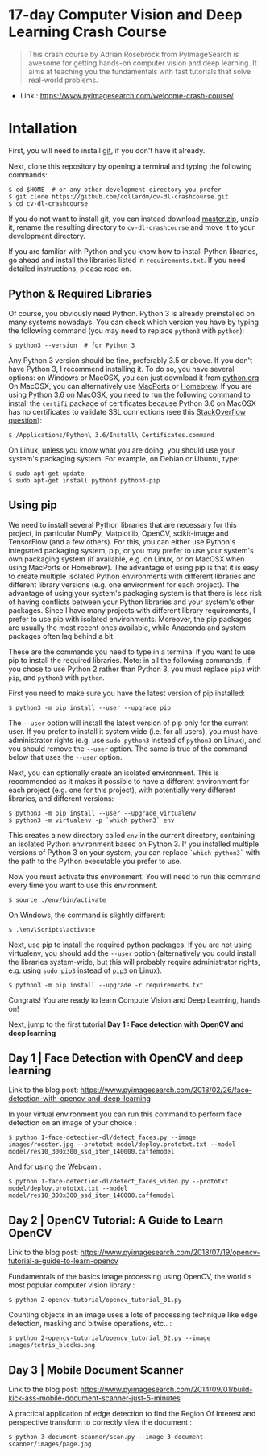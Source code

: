 17-day Computer Vision and Deep Learning Crash Course
==========================
> This crash course by Adrian Rosebrock from PyImageSearch is awesome for getting hands-on computer vision and deep learning. It aims at teaching you the fundamentals with fast tutorials that solve real-world problems. 

* Link : https://www.pyimagesearch.com/welcome-crash-course/

# Intallation
First, you will need to install [git](https://git-scm.com/), if you don't have it already.

Next, clone this repository by opening a terminal and typing the following commands:

    $ cd $HOME  # or any other development directory you prefer
    $ git clone https://github.com/collardm/cv-dl-crashcourse.git
    $ cd cv-dl-crashcourse

If you do not want to install git, you can instead download [master.zip](https://github.com/collardm/cv-dl-crashcourse/archive/master.zip), unzip it, rename the resulting directory to `cv-dl-crashcourse` and move it to your development directory.

If you are familiar with Python and you know how to install Python libraries, go ahead and install the libraries listed in `requirements.txt`. If you need detailed instructions, please read on.

## Python & Required Libraries
Of course, you obviously need Python. Python 3 is already preinstalled on many systems nowadays. You can check which version you have by typing the following command (you may need to replace `python3` with `python`):

    $ python3 --version  # for Python 3


Any Python 3 version should be fine, preferably 3.5 or above. If you don't have Python 3, I recommend installing it. To do so, you have several options: on Windows or MacOSX, you can just download it from [python.org](https://www.python.org/downloads/). On MacOSX, you can alternatively use [MacPorts](https://www.macports.org/) or [Homebrew](https://brew.sh/). If you are using Python 3.6 on MacOSX, you need to run the following command to install the `certifi` package of certificates because Python 3.6 on MacOSX has no certificates to validate SSL connections (see this [StackOverflow question](https://stackoverflow.com/questions/27835619/urllib-and-ssl-certificate-verify-failed-error)):

    $ /Applications/Python\ 3.6/Install\ Certificates.command

On Linux, unless you know what you are doing, you should use your system's packaging system. For example, on Debian or Ubuntu, type:

    $ sudo apt-get update
    $ sudo apt-get install python3 python3-pip


## Using pip
We need to install several Python libraries that are necessary for this project, in particular NumPy, Matplotlib, OpenCV, scikit-image and TensorFlow (and a few others). For this, you can either use Python's integrated packaging system, pip, or you may prefer to use your system's own packaging system (if available, e.g. on Linux, or on MacOSX when using MacPorts or Homebrew). The advantage of using pip is that it is easy to create multiple isolated Python environments with different libraries and different library versions (e.g. one environment for each project). The advantage of using your system's packaging system is that there is less risk of having conflicts between your Python libraries and your system's other packages. Since I have many projects with different library requirements, I prefer to use pip with isolated environments. Moreover, the pip packages are usually the most recent ones available, while Anaconda and system packages often lag behind a bit.

These are the commands you need to type in a terminal if you want to use pip to install the required libraries. Note: in all the following commands, if you chose to use Python 2 rather than Python 3, you must replace `pip3` with `pip`, and `python3` with `python`.

First you need to make sure you have the latest version of pip installed:

    $ python3 -m pip install --user --upgrade pip

The `--user` option will install the latest version of pip only for the current user. If you prefer to install it system wide (i.e. for all users), you must have administrator rights (e.g. use `sudo python3` instead of `python3` on Linux), and you should remove the `--user` option. The same is true of the command below that uses the `--user` option.

Next, you can optionally create an isolated environment. This is recommended as it makes it possible to have a different environment for each project (e.g. one for this project), with potentially very different libraries, and different versions:

    $ python3 -m pip install --user --upgrade virtualenv
    $ python3 -m virtualenv -p `which python3` env

This creates a new directory called `env` in the current directory, containing an isolated Python environment based on Python 3. If you installed multiple versions of Python 3 on your system, you can replace `` `which python3` `` with the path to the Python executable you prefer to use.

Now you must activate this environment. You will need to run this command every time you want to use this environment.

    $ source ./env/bin/activate

On Windows, the command is slightly different:

    $ .\env\Scripts\activate

Next, use pip to install the required python packages. If you are not using virtualenv, you should add the `--user` option (alternatively you could install the libraries system-wide, but this will probably require administrator rights, e.g. using `sudo pip3` instead of `pip3` on Linux).

    $ python3 -m pip install --upgrade -r requirements.txt

Congrats! You are ready to learn Compute Vision and Deep Learning, hands on!

Next, jump to the first tutorial **Day 1 : Face detection with OpenCV and deep learning**

## Day 1 | Face Detection with OpenCV and deep learning

Link to the blog post: <https://www.pyimagesearch.com/2018/02/26/face-detection-with-opencv-and-deep-learning>


In your virtual environment you can run this command to perform face detection on an image of your choice :

    $ python 1-face-detection-dl/detect_faces.py --image images/rooster.jpg --prototxt model/deploy.prototxt.txt --model model/res10_300x300_ssd_iter_140000.caffemodel
    
And for using the Webcam :

    $ python 1-face-detection-dl/detect_faces_video.py --prototxt model/deploy.prototxt.txt --model model/res10_300x300_ssd_iter_140000.caffemodel

## Day 2 | OpenCV Tutorial: A Guide to Learn OpenCV

Link to the blog post: <https://www.pyimagesearch.com/2018/07/19/opencv-tutorial-a-guide-to-learn-opencv>

Fundamentals of the basics image processing using OpenCV, the world's most popular computer vision library :

    $ python 2-opencv-tutorial/opencv_tutorial_01.py

Counting objects in an image uses a lots of processing technique like edge detection, masking and bitwise operations, etc.. :

    $ python 2-opencv-tutorial/opencv_tutorial_02.py --image images/tetris_blocks.png

## Day 3 | Mobile Document Scanner

Link to the blog post: <https://www.pyimagesearch.com/2014/09/01/build-kick-ass-mobile-document-scanner-just-5-minutes>

A practical application of edge detection to find the Region Of Interest and perspective transform to correctly view the document :

    $ python 3-document-scanner/scan.py --image 3-document-scanner/images/page.jpg

